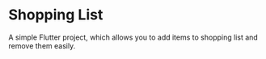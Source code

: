 # Shopping List

A simple Flutter project, which allows you to add items to shopping list and remove them easily.

